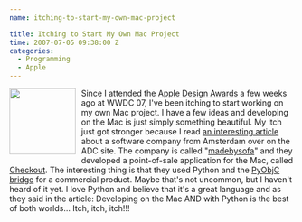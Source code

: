 ```yaml
---
name: itching-to-start-my-own-mac-project

title: Itching to Start My Own Mac Project
time: 2007-07-05 09:38:00 Z
categories:
  - Programming
  - Apple
---
```


<img style="margin: 0pt 10px 10px 0pt; float: left; cursor: pointer; width: 117px; height: 117px;" src="http://developer.apple.com/business/macmarket/images/icon_checkout.jpg" alt="" border="0" />Since I attended the <a href="http://developer.apple.com/wwdc/ada/">Apple Design Awards</a> a few weeks ago at WWDC 07, I've been itching to start working on my own Mac project. I have a few ideas and developing on the Mac is just simply something beautiful.
My itch just got stronger because I read <a href="http://developer.apple.com/business/macmarket/checkout.html">an interesting article</a> about a software company from Amsterdam over on the ADC site. The company is called "<a href="http://www.madebysofa.com/">madebysofa</a>" and they developed a point-of-sale application for the Mac, called <a href="http://www.checkoutapp.com/">Checkout</a>. The interesting thing is that they used Python and the <a href="http://pyobjc.sourceforge.net/">PyObjC bridge</a> for a commercial product. Maybe that's not uncommon, but I haven't heard of it yet. I love Python and believe that it's a great language and as they said in the article: Developing on the Mac AND with Python is the best of both worlds... Itch, itch, itch!!!
